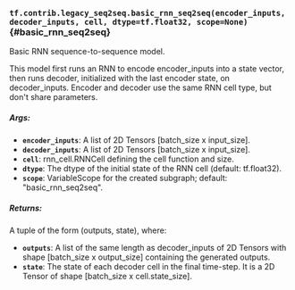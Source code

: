 ### `tf.contrib.legacy_seq2seq.basic_rnn_seq2seq(encoder_inputs, decoder_inputs, cell, dtype=tf.float32, scope=None)` {#basic_rnn_seq2seq}

Basic RNN sequence-to-sequence model.

This model first runs an RNN to encode encoder_inputs into a state vector,
then runs decoder, initialized with the last encoder state, on decoder_inputs.
Encoder and decoder use the same RNN cell type, but don't share parameters.

##### Args:


*  <b>`encoder_inputs`</b>: A list of 2D Tensors [batch_size x input_size].
*  <b>`decoder_inputs`</b>: A list of 2D Tensors [batch_size x input_size].
*  <b>`cell`</b>: rnn_cell.RNNCell defining the cell function and size.
*  <b>`dtype`</b>: The dtype of the initial state of the RNN cell (default: tf.float32).
*  <b>`scope`</b>: VariableScope for the created subgraph; default: "basic_rnn_seq2seq".

##### Returns:

  A tuple of the form (outputs, state), where:

*  <b>`outputs`</b>: A list of the same length as decoder_inputs of 2D Tensors with
      shape [batch_size x output_size] containing the generated outputs.
*  <b>`state`</b>: The state of each decoder cell in the final time-step.
      It is a 2D Tensor of shape [batch_size x cell.state_size].

